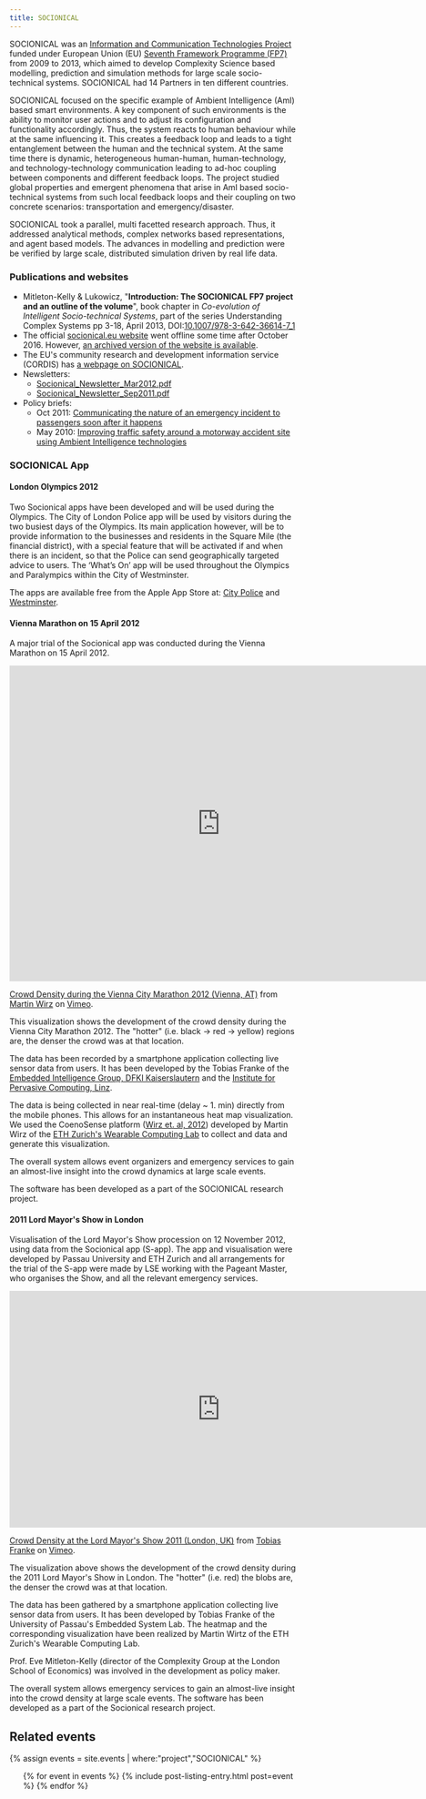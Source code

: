 ```yaml
---
title: SOCIONICAL
---
```


SOCIONICAL was an [Information and Communication Technologies Project](http://cordis.europa.eu/fp7/ict/home_en.html) funded under European Union (EU) [Seventh Framework Programme (FP7)](http://cordis.europa.eu/fp7/) from 2009 to 2013, which aimed to develop Complexity Science based modelling, prediction and simulation methods for large scale socio-technical systems.  SOCIONICAL had 14 Partners in ten different countries.<!--break-->

SOCIONICAL focused on the specific example of Ambient Intelligence (AmI) based smart environments. A key component of such environments is the ability to monitor user actions and to adjust its configuration and functionality accordingly. Thus, the system reacts to human behaviour while at the same influencing it. This creates a feedback loop and leads to a tight entanglement between the human and the technical system. At the same time there is dynamic, heterogeneous human-human, human-technology, and technology-technology communication leading to ad-hoc coupling between components and different feedback loops. The project studied global properties and emergent phenomena that arise in AmI based socio-technical systems from such local feedback loops and their coupling on two concrete scenarios: transportation and emergency/disaster.

SOCIONICAL took a parallel, multi facetted research approach. Thus, it addressed analytical methods, complex networks based representations, and agent based models. The advances in modelling and prediction were be verified by large scale, distributed simulation driven by real life data.


### Publications and websites

* Mitleton-Kelly & Lukowicz, "**Introduction: The SOCIONICAL FP7 project and an outline of the volume**", book chapter in *Co-evolution of Intelligent Socio-technical Systems*, part of the series Understanding Complex Systems pp 3-18, April 2013, DOI:[10.1007/978-3-642-36614-7_1](http://dx.doi.org/10.1007/978-3-642-36614-7_1)
* The official [socionical.eu website](http://www.socionical.eu) went offline some time after October 2016.  However, [an archived version of the website is available](https://web.archive.org/web/20161008193003/www.socionical.eu).
* The EU's community research and development information service (CORDIS) has [a webpage on SOCIONICAL](http://cordis.europa.eu/project/rcn/89519_en.html).
* Newsletters:
  * [Socionical_Newsletter_Mar2012.pdf]($BUCKET/projects/socionical/Socionical_Newsletter_Mar2012.pdf)
  * [Socionical_Newsletter_Sep2011.pdf]($BUCKET/projects/socionical/Socionical_Newsletter_Sep2011.pdf)
* Policy briefs:
  * Oct 2011: [Communicating the nature of an emergency incident to passengers soon after it happens]($BUCKET/projects/socionical/Socionical_PB_EM_COM.pdf)
  * May 2010: [Improving traffic safety around a motorway accident site using Ambient Intelligence technologies]($BUCKET/projects/socionical/Socionical_PB_TR_SF.pdf)

### SOCIONICAL App

#### London Olympics 2012

Two Socionical apps have been developed and will be used during the Olympics. The City of London Police app will be used by visitors during the two busiest days of the Olympics. Its main application however, will be to provide information to the businesses and residents in the Square Mile (the financial district), with a special feature that will be activated if and when there is an incident, so that the Police can send geographically targeted advice to users. The ‘What’s On’ app will be used throughout the Olympics and Paralympics within the City of Westminster.

The apps are available free from the Apple App Store at: [City Police](http://itunes.apple.com/gb/app/city-police/id542916818?mt=8) and [Westminster](http://itunes.apple.com/gb/app/whats-on/id545126071?mt=8).


#### Vienna Marathon on 15 April 2012

A major trial of the Socionical app was conducted during the Vienna Marathon on 15 April 2012.

<iframe src="https://player.vimeo.com/video/40857398" width="740" height="555" frameborder="0" webkitallowfullscreen mozallowfullscreen allowfullscreen></iframe>
<p><a href="https://vimeo.com/40857398">Crowd Density during the Vienna City Marathon 2012 (Vienna, AT)</a> from <a href="https://vimeo.com/user9263714">Martin Wirz</a> on <a href="https://vimeo.com">Vimeo</a>.</p>

This visualization shows the development of the crowd density during the Vienna City Marathon 2012. The "hotter" (i.e. black -> red -> yellow) regions are, the denser the crowd was at that location.

The data has been recorded by a smartphone application collecting live sensor data from users. It has been developed by the Tobias Franke of the [Embedded Intelligence Group, DFKI Kaiserslautern](http://www.dfki.de/web/forschung/ei) and the [Institute for Pervasive Computing, Linz](http://www.pervasive.jku.at).

The data is being collected in near real-time (delay ~ 1. min) directly from the mobile phones. This allows for an instantaneous heat map visualization. We used the CoenoSense platform ([Wirz et. al, 2012](http://dx.doi.org/10.1007/978-3-319-00395-5_46)) developed by Martin Wirz of the [ETH Zurich's Wearable Computing Lab](http://www.ife.ee.ethz.ch/research/wearable-and-mobile-computing-platforms.html) to collect and data and generate this visualization.

The overall system allows event organizers and emergency services to gain an almost-live insight into the crowd dynamics at large scale events.

The software has been developed as a part of the SOCIONICAL research project.

#### 2011 Lord Mayor's Show in London

Visualisation of the Lord Mayor's Show procession on 12 November 2012, using data from the  Socionical app (S-app). The app and visualisation were developed by Passau University and ETH Zurich and all arrangements for the trial of the S-app were made by LSE working with the Pageant Master, who organises the Show, and all the relevant emergency services.

<iframe src="https://player.vimeo.com/video/32171490" width="740" height="416" frameborder="0" webkitallowfullscreen mozallowfullscreen allowfullscreen></iframe>
<p><a href="https://vimeo.com/32171490">Crowd Density at the Lord Mayor&#039;s Show 2011 (London, UK)</a> from <a href="https://vimeo.com/user9291390">Tobias Franke</a> on <a href="https://vimeo.com">Vimeo</a>.</p>

The visualization above shows the development of the crowd density during the 2011 Lord Mayor's Show in London. The "hotter" (i.e. red) the blobs are, the denser the crowd was at that location.

The data has been gathered by a smartphone application collecting live sensor data from users. It has been developed by Tobias Franke of the University of Passau's Embedded System Lab.
The heatmap and the corresponding visualization have been realized by Martin Wirtz of the ETH Zurich's Wearable Computing Lab.

Prof. Eve Mitleton-Kelly (director of the Complexity Group at the London School of Economics) was involved in the development as policy maker.

The overall system allows emergency services to gain an almost-live insight into the crowd density at large scale events. The software has been developed as a part of the Socionical research project.


## Related events

<div class="events-listing">
  <div class="events-listing-group">
    {% assign events = site.events | where:"project","SOCIONICAL" %}
    <ul class="events-listing-posts">
      {% for event in events %}
        {% include post-listing-entry.html post=event %}
      {% endfor %}
    </ul>
  </div>
</div>